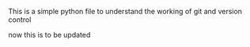This is a simple python file to understand the working of git and version control

now this is to be updated
